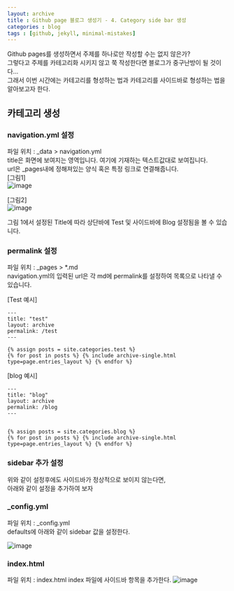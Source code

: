 ```yaml
---
layout: archive
title : Github page 블로그 생성기 - 4. Category side bar 생성
categories : blog
tags : [github, jekyll, minimal-mistakes]
---
```


Github pages를 생성하면서 주제를 하나로만 작성할 수는 없지 않은가?   
그렇다고 주제를 카테고리화 시키지 않고 쭉 작성한다면 블로그가 중구난방이 될 것이다...  
그래서 이번 시간에는 카테고리를 형성하는 법과 카테고리를 사이드바로 형성하는 법을 알아보고자 한다.

## 카테고리 생성

### navigation.yml 설정
파일 위치 : _data > navigation.yml   
title은 화면에 보여지는 영역입니다. 여기에 기재하는 텍스트값대로 보여집니다.   
url은 _pages내에 정해져있는 양식 혹은 특정 링크로 연결해줍니다.   
[그림1]   
![image](https://github.com/user-attachments/assets/c92cc543-84da-418e-9f43-b6515d2fc361)

   

[그림2]   
![image](https://github.com/user-attachments/assets/6ac816e1-dc15-4d7d-a25c-bb3f85a70c4e)
   
그림 1에서 설정된 Title에 따라 상단바에 Test 및 사이드바에 Blog 설정됨을 볼 수 있습니다.

### permalink 설정
파일 위치 : _pages > *.md   
navigation.yml의 입력된 url은 각 md에 permalink를 설정하여 목록으로 나타낼 수 있습니다.

[Test 예시]
```
---
title: "test"
layout: archive
permalink: /test
---

{% assign posts = site.categories.test %}
{% for post in posts %} {% include archive-single.html type=page.entries_layout %} {% endfor %}
```

[blog 예시]
```
---
title: "blog"
layout: archive
permalink: /blog
---


{% assign posts = site.categories.blog %}
{% for post in posts %} {% include archive-single.html type=page.entries_layout %} {% endfor %}
```

### sidebar 추가 설정

위와 같이 설정후에도 사이드바가 정상적으로 보이지 않는다면,   
아래와 같이 설정을 추가하여 보자
   
### _config.yml
파일 위치 : _config.yml   
defaults에 아래와 같이 sidebar 값을 설정한다.

![image](https://github.com/user-attachments/assets/b01de39d-41dd-4bc4-a90c-460dc7a84ad2)
   
### index.html
파일 위치 : index.html
index 파일에 사이드바 항목을 추가한다.
![image](https://github.com/user-attachments/assets/cc289eec-7f6c-45d8-9dd9-91bf633108b4)



